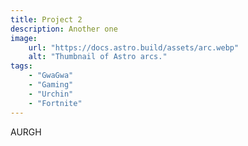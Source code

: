 ```yaml
---
title: Project 2
description: Another one
image:
    url: "https://docs.astro.build/assets/arc.webp"
    alt: "Thumbnail of Astro arcs."
tags:
    - "GwaGwa"
    - "Gaming"
    - "Urchin"
    - "Fortnite"
---
```


AURGH
